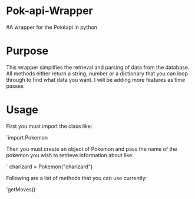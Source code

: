 # Pok-api-Wrapper
#A wrapper for the Pokéapi in python

# Purpose

This wrapper simplifies the retrieval and parsing of data from the database. All methods either return a string, number or a dictionary that you can loop through to find what data you want. I will be adding more features as time passes 

# Usage

First you must import the class like: 

`import Pokemon

Then you must create an object of Pokemon and pass the name of the pokemon you wish to retrieve information about like:

` charizard = Pokemon("charizard")

Following are a list of methods that you can use currently:

'getMoves()

